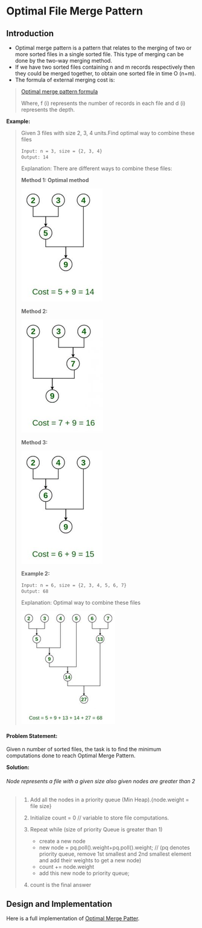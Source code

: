 # Optimal File Merge Pattern

## Introduction

- Optimal merge pattern is a pattern that relates to the merging of two or more sorted files in a single sorted file. This type of merging can be done by the two-way merging method.
- If we have two sorted files containing n and m records respectively then they could be merged together, to obtain one sorted file in time O (n+m).
- The formula of external merging cost is:
> [Optimal merge pattern formula](/assets/optimal-merge-pattern.webp)
> 
> Where, f (i) represents the number of records in each file and d (i) represents the depth.

**Example:**

> Given 3 files with size 2, 3, 4 units.Find optimal way to combine these files
> 
>     Input: n = 3, size = {2, 3, 4}
>     Output: 14
>
> Explanation: There are different ways to combine these files:
>
> **Method 1: Optimal method**
> 
> ![Optimal file merge](/assets/optimal-merge-pattern1.jpg)
>
> **Method 2:**
> 
> ![Optimal file merge](/assets/optimal-merge-pattern2.jpg)
>
> **Method 3:**
> 
> ![Optimal file merge](/assets/optimal-merge-pattern3.jpg)
>
>
> **Example 2:**
> 
>     Input: n = 6, size = {2, 3, 4, 5, 6, 7}
>     Output: 68
>
> Explanation: Optimal way to combine these files
> 
> ![Optimal file merge](/assets/optimal-merge-pattern4.jpg)


#### Problem Statement:

Given n number of sorted files, the task is to find the minimum computations done to reach Optimal Merge Pattern.

**Solution:**
###### Node represents a file with a given size also given nodes are greater than 2

> 1. Add all the nodes in a priority queue (Min Heap).{node.weight = file size}
> 
> 2. Initialize count = 0 // variable to store file computations.
> 
> 3. Repeat while (size of priority Queue is greater than 1)
>
>     - create a new node 
>     - new node = pq.poll().weight+pq.poll().weight;
>     //  (pq denotes priority queue, remove 1st smallest and 2nd smallest element and add their weights to get a new node)
>     - count += node.weight
>     - add this new node to priority queue;
>
> 4. count is the final answer


## Design and Implementation

Here is a full implementation of [Optimal Merge Patter](https://github.com/tabassum-khan/Data-Structures-and-Algorithms/blob/master/greedyAlgo/OptimalMergePattern.java).




